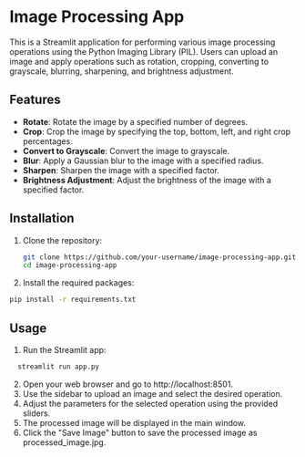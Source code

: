 # Image Processing App

This is a Streamlit application for performing various image processing operations using the Python Imaging Library (PIL). Users can upload an image and apply operations such as rotation, cropping, converting to grayscale, blurring, sharpening, and brightness adjustment.

## Features

- **Rotate**: Rotate the image by a specified number of degrees.
- **Crop**: Crop the image by specifying the top, bottom, left, and right crop percentages.
- **Convert to Grayscale**: Convert the image to grayscale.
- **Blur**: Apply a Gaussian blur to the image with a specified radius.
- **Sharpen**: Sharpen the image with a specified factor.
- **Brightness Adjustment**: Adjust the brightness of the image with a specified factor.

## Installation

1. Clone the repository:
   ```sh
   git clone https://github.com/your-username/image-processing-app.git
   cd image-processing-app
   
2. Install the required packages:
  ```sh
  pip install -r requirements.txt
  ```

## Usage 
1. Run the Streamlit app:
  ```sh
    streamlit run app.py
  ```
2. Open your web browser and go to http://localhost:8501.
3. Use the sidebar to upload an image and select the desired operation.
4. Adjust the parameters for the selected operation using the provided sliders.
5. The processed image will be displayed in the main window.
6. Click the "Save Image" button to save the processed image as processed_image.jpg. 

